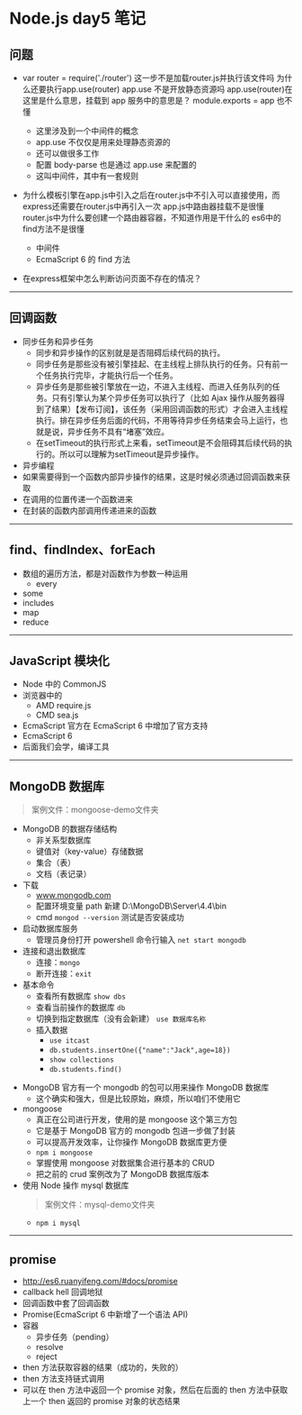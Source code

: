 # Node.js day5 笔记

## 问题
  - var router = require('./router') 这一步不是加载router.js并执行该文件吗 为什么还要执行app.use(router) app.use 不是开放静态资源吗 app.use(router)在这里是什么意思，挂载到 app 服务中的意思是？ module.exports = app 也不懂
    + 这里涉及到一个中间件的概念
    + app.use 不仅仅是用来处理静态资源的
    + 还可以做很多工作
    + 配置 body-parse 也是通过 app.use 来配置的
    + 这叫中间件，其中有一套规则

  - 为什么模板引擎在app.js中引入之后在router.js中不引入可以直接使用，而express还需要在router.js中再引入一次 app.js中路由器挂载不是很懂 router.js中为什么要创建一个路由器容器，不知道作用是干什么的 es6中的find方法不是很懂
    + 中间件
    + EcmaScript 6 的 find 方法

  - 在express框架中怎么判断访问页面不存在的情况？
---

## 回调函数

  + 同步任务和异步任务
    - 同步和异步操作的区别就是是否阻碍后续代码的执行。
    - 同步任务是那些没有被引擎挂起、在主线程上排队执行的任务。只有前一个任务执行完毕，才能执行后一个任务。
    - 异步任务是那些被引擎放在一边，不进入主线程、而进入任务队列的任务。只有引擎认为某个异步任务可以执行了（比如 Ajax 操作从服务器得到了结果）【发布订阅】，该任务（采用回调函数的形式）才会进入主线程执行。排在异步任务后面的代码，不用等待异步任务结束会马上运行，也就是说，异步任务不具有“堵塞”效应。
    - 在setTimeout的执行形式上来看，setTimeout是不会阻碍其后续代码的执行的。所以可以理解为setTimeout是异步操作。
  + 异步编程
  + 如果需要得到一个函数内部异步操作的结果，这是时候必须通过回调函数来获取
  + 在调用的位置传递一个函数进来
  + 在封装的函数内部调用传递进来的函数
---

## find、findIndex、forEach

  + 数组的遍历方法，都是对函数作为参数一种运用
    + every
  + some
  + includes
  + map
  + reduce
---

## JavaScript 模块化

  + Node 中的 CommonJS
  + 浏览器中的
    * AMD require.js
    * CMD sea.js
  + EcmaScript 官方在 EcmaScript 6 中增加了官方支持
  + EcmaScript 6
  + 后面我们会学，编译工具
---

## MongoDB 数据库

  >案例文件：mongoose-demo文件夹

  + MongoDB 的数据存储结构
    * 非关系型数据库
    * 键值对（key-value）存储数据
    * 集合（表）
    * 文档（表记录）
  + 下载
    - www.mongodb.com
    - 配置环境变量 path 新建 D:\MongoDB\Server\4.4\bin
    - cmd `mongod --version` 测试是否安装成功
  + 启动数据库服务
    - 管理员身份打开 powershell 命令行输入 `net start mongodb`
  + 连接和退出数据库
    - 连接：`mongo`
    - 断开连接：`exit`
  + 基本命令
    - 查看所有数据库 `show dbs`
    - 查看当前操作的数据库 `db`
    - 切换到指定数据库（没有会新建） `use 数据库名称`
    - 插入数据
        * `use itcast`
        * `db.students.insertOne({"name":"Jack",age=18})`
        * `show collections`
        * `db.students.find()`
  - MongoDB 官方有一个 mongodb 的包可以用来操作 MongoDB 数据库
    + 这个确实和强大，但是比较原始，麻烦，所以咱们不使用它
  - mongoose
    + 真正在公司进行开发，使用的是 mongoose 这个第三方包
    + 它是基于 MongoDB 官方的 mongodb 包进一步做了封装
    + 可以提高开发效率，让你操作 MongoDB 数据库更方便
    + `npm i mongoose`
    + 掌握使用 mongoose 对数据集合进行基本的 CRUD
    + 把之前的 crud 案例改为了 MongoDB 数据库版本
  - 使用 Node 操作 mysql 数据库
    >案例文件：mysql-demo文件夹
    + `npm i mysql`
---
## promise
  + http://es6.ruanyifeng.com/#docs/promise
  + callback hell 回调地狱
  + 回调函数中套了回调函数
  + Promise(EcmaScript 6 中新增了一个语法 API)
  + 容器
    * 异步任务（pending）
    * resolve
    * reject
  + then 方法获取容器的结果（成功的，失败的）
  + then 方法支持链式调用
  + 可以在 then 方法中返回一个 promise 对象，然后在后面的 then 方法中获取上一个 then 返回的 promise 对象的状态结果